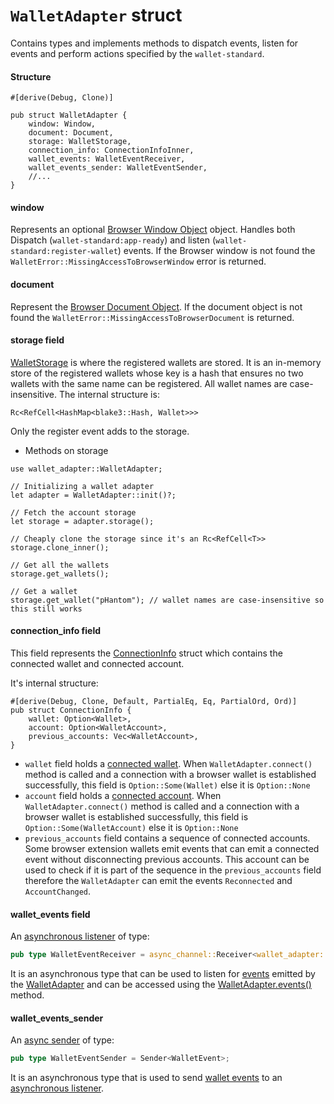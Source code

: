 # `WalletAdapter` struct
Contains types and implements methods to dispatch events, listen for events and perform actions specified by the `wallet-standard`.

#### Structure
```rust,no_run
#[derive(Debug, Clone)]

pub struct WalletAdapter {
    window: Window,
    document: Document,
    storage: WalletStorage,
    connection_info: ConnectionInfoInner,
    wallet_events: WalletEventReceiver,
    wallet_events_sender: WalletEventSender,
    //...
}
```

#### window
Represents an optional [Browser Window Object](https://docs.rs/web-sys/latest/web_sys/struct.Window.html) object.
Handles both Dispatch (`wallet-standard:app-ready`) and listen (`wallet-standard:register-wallet`) events.
If the Browser window is not found the `WalletError::MissingAccessToBrowserWindow` error is returned.

#### document
Represent the [Browser Document Object](https://docs.rs/web-sys/latest/web_sys/struct.Document.html).
If the document object is not found the `WalletError::MissingAccessToBrowserDocument` is returned.

#### storage field
[WalletStorage](https://docs.rs/wallet-adapter/latest/wallet_adapter/struct.WalletStorage.html#) is where the registered wallets are stored. It is an in-memory store of the registered wallets whose key is a hash that ensures no two wallets with the same name can be registered. All wallet names are case-insensitive.
The internal structure is:
```rust,no_run
Rc<RefCell<HashMap<blake3::Hash, Wallet>>>
```
Only the register event adds to the storage. 

 - Methods on storage
```rust.no_run
use wallet_adapter::WalletAdapter;

// Initializing a wallet adapter
let adapter = WalletAdapter::init()?;

// Fetch the account storage
let storage = adapter.storage();

// Cheaply clone the storage since it's an Rc<RefCell<T>>
storage.clone_inner();

// Get all the wallets
storage.get_wallets();

// Get a wallet
storage.get_wallet("pHantom"); // wallet names are case-insensitive so this still works
```

#### connection_info field
This field represents the [ConnectionInfo](https://docs.rs/wallet-adapter/latest/wallet_adapter/struct.ConnectionInfo.html) struct which contains the connected wallet and connected account.

It's internal structure:

```rust,no_run
#[derive(Debug, Clone, Default, PartialEq, Eq, PartialOrd, Ord)]
pub struct ConnectionInfo {
    wallet: Option<Wallet>,
    account: Option<WalletAccount>,
    previous_accounts: Vec<WalletAccount>,
}
```

- `wallet` field holds a [connected wallet](https://docs.rs/wallet-adapter/latest/wallet_adapter/struct.Wallet.html). When `WalletAdapter.connect()` method is called and a connection with a browser wallet is established successfully, this field is `Option::Some(Wallet)` else it is `Option::None`
- `account` field holds a [connected account](https://docs.rs/wallet-adapter/latest/wallet_adapter/struct.WalletAccount.html). When `WalletAdapter.connect()` method is called and a connection with a browser wallet is established successfully, this field is `Option::Some(WalletAccount)` else it is `Option::None`
- `previous_accounts` field contains a sequence of connected accounts. Some browser extension wallets emit events that can emit a connected event without disconnecting previous accounts. This account can be used to check if it is part of the sequence in the `previous_accounts` field therefore the `WalletAdapter` can emit the events `Reconnected` and `AccountChanged`.

#### wallet_events field

An [asynchronous listener](https://docs.rs/wallet-adapter/latest/wallet_adapter/type.WalletEventReceiver.html) of type:
```rust
pub type WalletEventReceiver = async_channel::Receiver<wallet_adapter::WalletEvent>;
```

It is an asynchronous type that can be used to listen for [events](https://docs.rs/wallet-adapter/latest/wallet_adapter/enum.WalletEvent.html) emitted by the [WalletAdapter](https://docs.rs/wallet-adapter/latest/wallet_adapter/struct.WalletAdapter.html) and can be accessed using the [WalletAdapter.events()](https://docs.rs/wallet-adapter/latest/wallet_adapter/struct.WalletAdapter.html#method.events) method. 

#### wallet_events_sender

An [async sender](https://docs.rs/wallet-adapter/latest/wallet_adapter/type.WalletEventSender.html) of type:

```rust
pub type WalletEventSender = Sender<WalletEvent>;
```

It is an asynchronous type that is used to send [wallet events](https://docs.rs/wallet-adapter/latest/wallet_adapter/enum.WalletEvent.html) to an [asynchronous listener](https://docs.rs/wallet-adapter/latest/wallet_adapter/type.WalletEventReceiver.html).